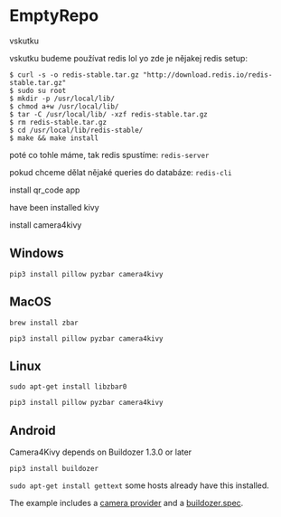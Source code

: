 # EmptyRepo
vskutku

vskutku budeme používat redis lol
yo zde je nějakej redis setup:
```
$ curl -s -o redis-stable.tar.gz "http://download.redis.io/redis-stable.tar.gz"
$ sudo su root
$ mkdir -p /usr/local/lib/
$ chmod a+w /usr/local/lib/
$ tar -C /usr/local/lib/ -xzf redis-stable.tar.gz
$ rm redis-stable.tar.gz
$ cd /usr/local/lib/redis-stable/
$ make && make install
```

poté co tohle máme, tak redis spustíme:
`redis-server`

pokud chceme dělat nějaké queries do databáze:
`redis-cli`



install qr_code app

have been installed kivy

install camera4kivy

## Windows

`pip3 install pillow pyzbar camera4kivy`

## MacOS

`brew install zbar`

`pip3 install pillow pyzbar camera4kivy`

## Linux

`sudo apt-get install libzbar0`

`pip3 install pillow pyzbar camera4kivy`

## Android

Camera4Kivy depends on Buildozer 1.3.0 or later

`pip3 install buildozer`

`sudo apt-get install gettext`  some hosts already have this installed.

The example includes a [camera provider](https://github.com/Android-for-Python/camera4kivy#android-camera-provider) and a [buildozer.spec](https://github.com/Android-for-Python/camera4kivy#buildozerspec).
